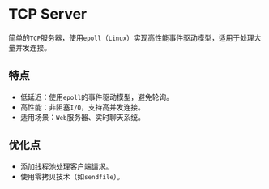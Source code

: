 # TCP Server
简单的`TCP`服务器，使用`epoll`（`Linux`）实现高性能事件驱动模型，适用于处理大量并发连接。

## 特点
* 低延迟：使用`epoll`的事件驱动模型，避免轮询。
* 高性能：非阻塞`I/O`，支持高并发连接。
* 适用场景：`Web`服务器、实时聊天系统。

## 优化点
* 添加线程池处理客户端请求。
* 使用零拷贝技术（如`sendfile`）。













































